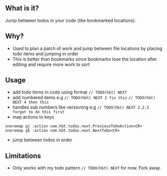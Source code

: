 ## What is it?

Jump between todos in your code (like bookmarked locations).

## Why?

* Used to plan a patch of work and jump between file locations by placing todo items and jumping in order
* This is better than bookmarks since bookmarks lose the location after editing and require more work to sort


## Usage

* add todo items in code using format `// TODO(hbt) NEXT`
* add numbered items e.g `// TODO(hbt) NEXT 2 fix this` `// TODO(hbt) NEXT 4 then this`
* handles sub numbers like versioning e.g `// TODO(hbt) NEXT 2.2.3 forgot to do this first`
* map actions to keys 
```
nnoremap gj :action com.hbt.todos.next.PreviousToDoAction<CR>
nnoremap gk :action com.hbt.todos.next.NextToDo<CR>
```
* jump between todos in order

## Limitations

* Only works with my todo pattern `// TODO(hbt) NEXT` for now. Fork away.
